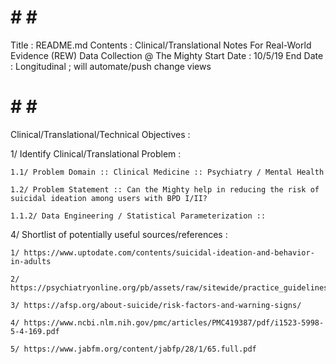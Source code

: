 # # # #

  Title : README.md
  Contents : Clinical/Translational Notes For Real-World Evidence (REW) Data Collection @ The Mighty
  Start Date : 10/5/19
  End Date : Longitudinal ; will automate/push change views

# # # #

Clinical/Translational/Technical Objectives :

1/ Identify Clinical/Translational Problem :

    1.1/ Problem Domain :: Clinical Medicine :: Psychiatry / Mental Health

    1.2/ Problem Statement :: Can the Mighty help in reducing the risk of suicidal ideation among users with BPD I/II?

    1.1.2/ Data Engineering / Statistical Parameterization ::

4/ Shortlist of potentially useful sources/references :

    1/ https://www.uptodate.com/contents/suicidal-ideation-and-behavior-in-adults

    2/ https://psychiatryonline.org/pb/assets/raw/sitewide/practice_guidelines/guidelines/suicide.pdf

    3/ https://afsp.org/about-suicide/risk-factors-and-warning-signs/

    4/ https://www.ncbi.nlm.nih.gov/pmc/articles/PMC419387/pdf/i1523-5998-5-4-169.pdf

    5/ https://www.jabfm.org/content/jabfp/28/1/65.full.pdf
